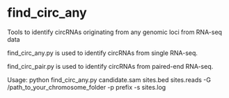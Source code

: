 # find_circ_any
Tools to identify circRNAs originating from any genomic loci from RNA-seq data

find_circ_any.py is used to identify circRNAs from single RNA-seq.

find_circ_pair.py is used to identify circRNAs from paired-end RNA-seq.

Usage:
python find_circ_any.py candidate.sam sites.bed sites.reads -G /path_to_your_chromosome_folder -p prefix -s sites.log
